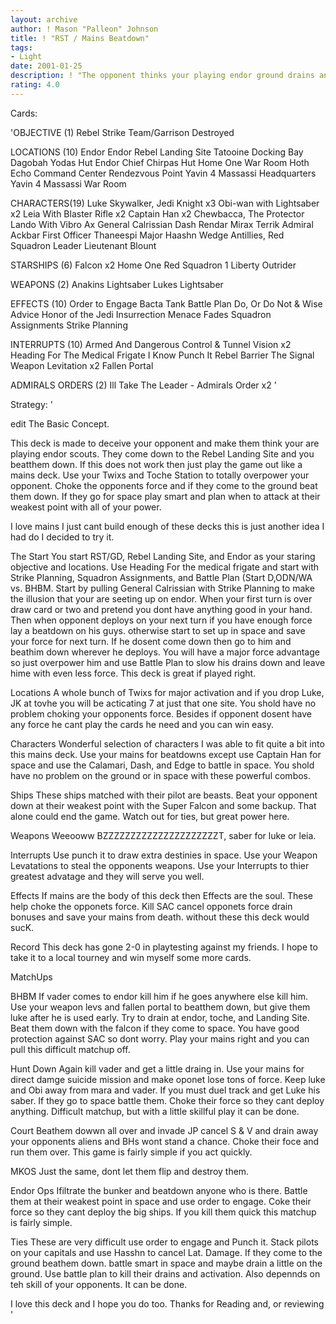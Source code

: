 ```yaml
---
layout: archive
author: ! Mason "Palleon" Johnson
title: ! "RST / Mains Beatdown"
tags:
- Light
date: 2001-01-25
description: ! "The opponent thinks your playing endor ground drains and he come to take a look then you kill Him. This deck is so far undefaeted in local tournament play"
rating: 4.0
---
```

Cards: 

'OBJECTIVE (1)
Rebel Strike Team/Garrison Destroyed

LOCATIONS (10)
Endor
Endor Rebel Landing Site
Tatooine Docking Bay
Dagobah Yodas Hut
Endor Chief Chirpas Hut
Home One War Room
Hoth Echo Command Center
Rendezvous Point
Yavin 4 Massassi Headquarters
Yavin 4 Massassi War Room

CHARACTERS(19)
Luke Skywalker, Jedi Knight x3
Obi-wan with Lightsaber x2
Leia With Blaster Rifle x2
Captain Han x2
Chewbacca, The Protector
Lando With Vibro Ax
General Calrissian
Dash Rendar
Mirax Terrik
Admiral Ackbar
First Officer Thaneespi
Major Haashn
Wedge Antillies, Red Squadron Leader
Lieutenant Blount

STARSHIPS (6)
Falcon x2
Home One
Red Squadron 1
Liberty
Outrider

WEAPONS (2)
Anakins Lightsaber
Lukes Lightsaber

EFFECTS (10)
Order to Engage
Bacta Tank
Battle Plan
Do, Or Do Not & Wise Advice
Honor of the Jedi
Insurrection
Menace Fades
Squadron Assignments
Strike Planning


INTERRUPTS (10)
Armed And Dangerous
Control & Tunnel Vision x2
Heading For The Medical Frigate
I Know
Punch It
Rebel Barrier
The Signal
Weapon Levitation x2
Fallen Portal

ADMIRALS ORDERS (2)
Ill Take The Leader - Admirals Order x2  '

Strategy: '


edit The Basic Concept.

This deck is made to deceive your opponent and make them think your are playing endor scouts. They come down to the Rebel Landing Site and you beatthem down. If this does not work then just play the game out like a mains deck. Use your Twixs and Toche Station to totally overpower your opponent. Choke the opponents force and if they come to the ground beat them down. If they go for space play smart and plan when to attack at their weakest point with all of your power.

I love mains I just cant build enough of these decks this is just another idea I had do I decided to try it.

The Start You start RST/GD, Rebel Landing Site, and Endor as your staring objective and locations. Use Heading For the medical frigate and start with Strike Planning, Squadron Assignments, and Battle Plan (Start D,ODN/WA vs. BHBM. Start by pulling General Calrissian with Strike Planning to make the illusion that your are seeting up on endor. When your first turn is over draw card or two and pretend you dont have anything good in your hand. Then when opponent deploys on your next turn if you have enough force lay a beatdown on his guys. otherwise start to set up in space and save your force for next turn. If he dosent come down then go to him and beathim down wherever he deploys. You will have a major force advantage so just overpower him and use Battle Plan to slow his drains down and leave hime with even less force. This deck is great if played right.

Locations A whole bunch of Twixs for major activation and if you drop Luke, JK at tovhe you will be acticating 7 at just that one site. You shold have no problem choking your opponents force. Besides if opponent dosent have any force he cant play the cards he need and you can win easy.

Characters Wonderful selection of characters I was able to fit quite a bit into this mains deck. Use your mains for beatdowns except use Captain Han for space and use the Calamari, Dash, and Edge to battle in space. You shold have no problem on the ground or in space with these powerful combos.

Ships These ships matched with their pilot are beasts. Beat your opponent down at their weakest point with the Super Falcon and some backup. That alone could end the game. Watch out for ties, but great power here.

Weapons Weeooww BZZZZZZZZZZZZZZZZZZZZZT, saber for luke or leia.

Interrupts Use punch it to draw extra destinies in space. Use your Weapon Levatations to steal the opponents weapons. Use your Interrupts to thier greatest advatage and they will serve you well.

Effects If mains are the body of this deck then Effects are the soul. These help choke the opponets force. Kill SAC cancel opponets force drain bonuses and save your mains from death. without these this deck would sucK.

Record This deck has gone 2-0 in playtesting against my friends. I hope to take it to a local tourney and win myself some more cards.

MatchUps

BHBM If vader comes to endor kill him if he goes anywhere else kill him. Use your weapon levs and fallen portal to beatthem down, but give them luke after he is used early. Try to drain at endor, toche, and Landing Site. Beat them down with the falcon if they come to space. You have good protection against SAC so dont worry. Play your mains right and you can pull this difficult matchup off.

Hunt Down Again kill vader and get a little draing in. Use your mains for direct damge suicide mission and make oponet lose tons of force. Keep luke and Obi away from mara and vader. If you must duel track and get Luke his saber. If they go to space battle them. Choke their force so they cant deploy anything. Difficult matchup, but with a little skillful play it can be done.

Court Beathem dowwn all over and invade JP cancel S & V and drain away your opponents aliens and BHs wont stand a chance. Choke their foce and run them over. This game is fairly simple if you act quickly.

MKOS Just the same, dont let them flip and destroy them.

Endor Ops Ifiltrate the bunker and beatdown anyone who is there. Battle them at their weakest point in space and use order to engage. Coke their force so they cant deploy the big ships. If you kill them quick this matchup is fairly simple.

Ties These are very difficult use order to engage and Punch it. Stack pilots on your capitals and use Hasshn to cancel Lat. Damage. If they come to the ground beathem down. battle smart in space and maybe drain a little on the ground. Use battle plan to kill their drains and activation. Also depennds on teh skill of your opponents. It can be done.

I love this deck and I hope you do too.
Thanks for Reading and, or reviewing  '